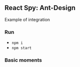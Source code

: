 React Spy: Ant-Design
---------------------
Example of integration


### Run

 - `npm i`
 - `npm start`


### Basic moments
